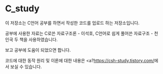 # C_study

이 저장소는 C언어 공부를 하면서 작성한 코드를 업로드 하는 저장소입니다.

공부에 사용한 자료는 C로쓴 자료구조론 - 이석호, C언어로 쉽게 풀어쓴 자료구조 - 천인국 두 책을 사용하였습니다.

보고 공부에 도움이 되었으면 합니다.

코드에 대한 동작 원리 및 이론에 대한 내용은 <a?https://csh-study.tistory.com/</a>에서 보실 수 있습니다.
